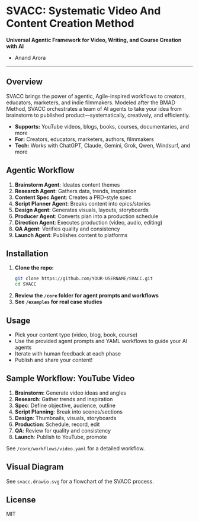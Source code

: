 # SVACC: Systematic Video And Content Creation Method

**Universal Agentic Framework for Video, Writing, and Course Creation with AI**

- Anand Arora
---

## Overview

SVACC brings the power of agentic, Agile-inspired workflows to creators, educators, marketers, and indie filmmakers. Modeled after the BMAD Method, SVACC orchestrates a team of AI agents to take your idea from brainstorm to published product—systematically, creatively, and efficiently.

- **Supports:** YouTube videos, blogs, books, courses, documentaries, and more
- **For:** Creators, educators, marketers, authors, filmmakers
- **Tech:** Works with ChatGPT, Claude, Gemini, Grok, Qwen, Windsurf, and more

## Agentic Workflow

1. **Brainstorm Agent**: Ideates content themes
2. **Research Agent**: Gathers data, trends, inspiration
3. **Content Spec Agent**: Creates a PRD-style spec
4. **Script Planner Agent**: Breaks content into epics/stories
5. **Design Agent**: Generates visuals, layouts, storyboards
6. **Producer Agent**: Converts plan into a production schedule
7. **Direction Agent**: Executes production (video, audio, editing)
8. **QA Agent**: Verifies quality and consistency
9. **Launch Agent**: Publishes content to platforms

## Installation

1. **Clone the repo:**
   ```bash
   git clone https://github.com/YOUR-USERNAME/SVACC.git
   cd SVACC
   ```
2. **Review the `/core` folder for agent prompts and workflows**
3. **See `/examples` for real case studies**

## Usage

- Pick your content type (video, blog, book, course)
- Use the provided agent prompts and YAML workflows to guide your AI agents
- Iterate with human feedback at each phase
- Publish and share your content!

## Sample Workflow: YouTube Video

1. **Brainstorm**: Generate video ideas and angles
2. **Research**: Gather trends and inspiration
3. **Spec**: Define objective, audience, outline
4. **Script Planning**: Break into scenes/sections
5. **Design**: Thumbnails, visuals, storyboards
6. **Production**: Schedule, record, edit
7. **QA**: Review for quality and consistency
8. **Launch**: Publish to YouTube, promote

See `/core/workflows/video.yaml` for a detailed workflow.

## Visual Diagram

See `svacc.drawio.svg` for a flowchart of the SVACC process.

## License

MIT